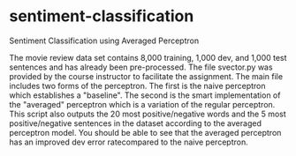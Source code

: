 # sentiment-classification
Sentiment Classification using Averaged Perceptron

The movie review data set contains 8,000 training, 1,000 dev, and 1,000 test sentences and has already been pre-processed. The file svector.py was provided by the course instructor to facilitate the assignment. The main file includes two forms of the perceptron. The first is the naive perceptron which establishes a "baseline". The second is the smart implementation of the "averaged" perceptron which is a variation of the regular perceptron. This script also outputs the 20 most positive/negative words and the 5 most positive/negative sentences in the dataset according to the averaged perceptron model. You should be able to see that the averaged perceptron has an improved dev error ratecompared to the naive perceptron. 
